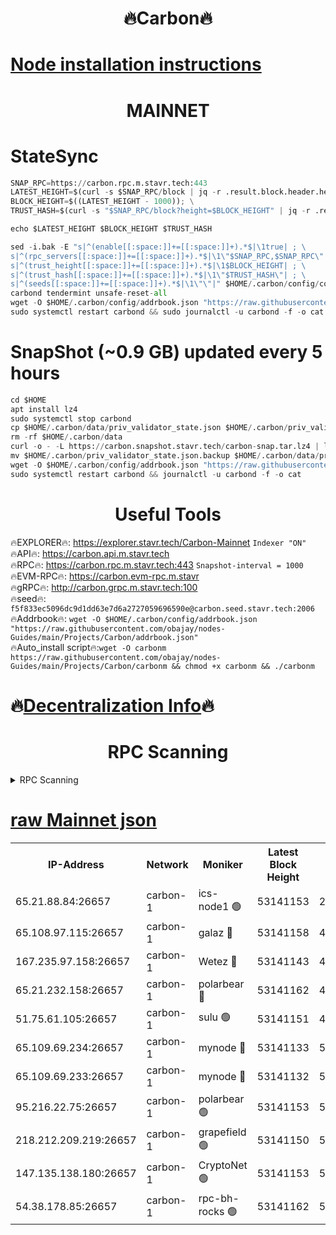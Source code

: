 <h1 align="center"> 🔥Carbon🔥</h1>

[Node installation instructions](https://github.com/obajay/nodes-Guides/tree/main/Projects/Carbon)
=
<h1 align="center"> MAINNET</h1>

# StateSync
```python
SNAP_RPC=https://carbon.rpc.m.stavr.tech:443
LATEST_HEIGHT=$(curl -s $SNAP_RPC/block | jq -r .result.block.header.height); \
BLOCK_HEIGHT=$((LATEST_HEIGHT - 1000)); \
TRUST_HASH=$(curl -s "$SNAP_RPC/block?height=$BLOCK_HEIGHT" | jq -r .result.block_id.hash)

echo $LATEST_HEIGHT $BLOCK_HEIGHT $TRUST_HASH

sed -i.bak -E "s|^(enable[[:space:]]+=[[:space:]]+).*$|\1true| ; \
s|^(rpc_servers[[:space:]]+=[[:space:]]+).*$|\1\"$SNAP_RPC,$SNAP_RPC\"| ; \
s|^(trust_height[[:space:]]+=[[:space:]]+).*$|\1$BLOCK_HEIGHT| ; \
s|^(trust_hash[[:space:]]+=[[:space:]]+).*$|\1\"$TRUST_HASH\"| ; \
s|^(seeds[[:space:]]+=[[:space:]]+).*$|\1\"\"|" $HOME/.carbon/config/config.toml
carbond tendermint unsafe-reset-all
wget -O $HOME/.carbon/config/addrbook.json "https://raw.githubusercontent.com/obajay/nodes-Guides/main/Projects/Carbon/addrbook.json"
sudo systemctl restart carbond && sudo journalctl -u carbond -f -o cat
```
# SnapShot (~0.9 GB) updated every 5 hours
```python
cd $HOME
apt install lz4
sudo systemctl stop carbond
cp $HOME/.carbon/data/priv_validator_state.json $HOME/.carbon/priv_validator_state.json.backup
rm -rf $HOME/.carbon/data
curl -o - -L https://carbon.snapshot.stavr.tech/carbon-snap.tar.lz4 | lz4 -c -d - | tar -x -C $HOME/.carbon --strip-components 2
mv $HOME/.carbon/priv_validator_state.json.backup $HOME/.carbon/data/priv_validator_state.json
wget -O $HOME/.carbon/config/addrbook.json "https://raw.githubusercontent.com/obajay/nodes-Guides/main/Projects/Carbon/addrbook.json"
sudo systemctl restart carbond && journalctl -u carbond -f -o cat
```

 <h1 align="center"> Useful Tools</h1>

🔥EXPLORER🔥:     https://explorer.stavr.tech/Carbon-Mainnet        `Indexer "ON"` \
🔥API🔥:          https://carbon.api.m.stavr.tech \
🔥RPC🔥:          https://carbon.rpc.m.stavr.tech:443              `Snapshot-interval = 1000` \
🔥EVM-RPC🔥:      https://carbon.evm-rpc.m.stavr \
🔥gRPC🔥:         http://carbon.grpc.m.stavr.tech:100 \
🔥seed🔥:      `f5f833ec5096dc9d1dd63e7d6a2727059696590e@carbon.seed.stavr.tech:2006` \
🔥Addrbook🔥:  `wget -O $HOME/.carbon/config/addrbook.json "https://raw.githubusercontent.com/obajay/nodes-Guides/main/Projects/Carbon/addrbook.json"` \
🔥Auto_install script🔥:`wget -O carbonm https://raw.githubusercontent.com/obajay/nodes-Guides/main/Projects/Carbon/carbonm && chmod +x carbonm && ./carbonm`

🔥[Decentralization Info](https://github.com/obajay/StateSync-snapshots/tree/main/Projects/Carbon/Decentralization)🔥
=
<h1 align="center"> RPC Scanning</h1>

<details>
<summary>RPC Scanning</summary>

<h2 align="center"> We scan nodes in real time every 4 hours. And we provide the final result of RPC endpoints.
We cannot influence the operation of these nodes in any way. </h2>


```python
If Voting Power is higher than 0 --> then the Node is a validator of the network and may be subject to attack and be a potential threat to the chain.
```
```python
We marked such validators with a red symbol
```

</details>

[raw Mainnet json](https://rpc-check.carbonm.stavr.tech/carbonm/rpc-carbonm-result.json)
=


<table><tr><th>IP-Address</th><th>Network</th><th>Moniker</th><th>Latest Block Height</th><th>Earliest Block Height</th><th>Catching Up</th><th>Tx Index</th><th>Voting Power</th><th>Scan Time</th></tr><tr><td>65.21.88.84:26657</td><td>carbon-1</td><td>ics-node1 🟢</td><td>53141153</td><td>21164241</td><td>False</td><td>off</td><td>0</td><td>2024-02-02T00:04:19.518655178UTC</td></tr><tr><td>65.108.97.115:26657</td><td>carbon-1</td><td>galaz 🔴</td><td>53141158</td><td>47374001</td><td>False</td><td>on</td><td>11237785974</td><td>2024-02-02T00:04:30.563864642UTC</td></tr><tr><td>167.235.97.158:26657</td><td>carbon-1</td><td>Wetez 🔴</td><td>53141143</td><td>48067570</td><td>False</td><td>on</td><td>1330715129</td><td>2024-02-02T00:03:54.409203332UTC</td></tr><tr><td>65.21.232.158:26657</td><td>carbon-1</td><td>polarbear 🔴</td><td>53141162</td><td>48126001</td><td>False</td><td>on</td><td>10881671132</td><td>2024-02-02T00:04:39.093728799UTC</td></tr><tr><td>51.75.61.105:26657</td><td>carbon-1</td><td>sulu 🟢</td><td>53141151</td><td>48742001</td><td>False</td><td>on</td><td>0</td><td>2024-02-02T00:04:10.687134812UTC</td></tr><tr><td>65.109.69.234:26657</td><td>carbon-1</td><td>mynode 🔴</td><td>53141133</td><td>50560001</td><td>False</td><td>off</td><td>12849688036</td><td>2024-02-02T00:03:33.668376383UTC</td></tr><tr><td>65.109.69.233:26657</td><td>carbon-1</td><td>mynode 🔴</td><td>53141132</td><td>50610001</td><td>False</td><td>off</td><td>8704817395</td><td>2024-02-02T00:03:33.328689528UTC</td></tr><tr><td>95.216.22.75:26657</td><td>carbon-1</td><td>polarbear 🟢</td><td>53141153</td><td>52338001</td><td>False</td><td>on</td><td>0</td><td>2024-02-02T00:04:17.149305388UTC</td></tr><tr><td>218.212.209.219:26657</td><td>carbon-1</td><td>grapefield 🟢</td><td>53141150</td><td>52371001</td><td>False</td><td>on</td><td>0</td><td>2024-02-02T00:04:08.273464370UTC</td></tr><tr><td>147.135.138.180:26657</td><td>carbon-1</td><td>CryptoNet 🟢</td><td>53141153</td><td>52934001</td><td>False</td><td>on</td><td>0</td><td>2024-02-02T00:04:22.019545973UTC</td></tr><tr><td>54.38.178.85:26657</td><td>carbon-1</td><td>rpc-bh-rocks 🟢</td><td>53141162</td><td>53130001</td><td>False</td><td>on</td><td>0</td><td>2024-02-02T00:04:43.541426225UTC</td></tr></table>
